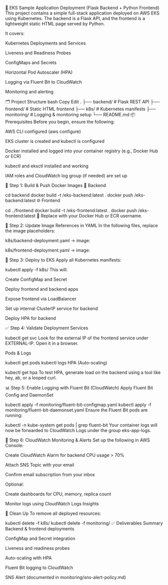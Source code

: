 🚀 EKS Sample Application Deployment (Flask Backend + Python Frontend)
This project contains a simple full-stack application deployed on AWS EKS using Kubernetes.
The backend is a Flask API, and the frontend is a lightweight static HTML page served by Python.

It covers:

Kubernetes Deployments and Services

Liveness and Readiness Probes

ConfigMaps and Secrets

Horizontal Pod Autoscaler (HPA)

Logging via Fluent Bit to CloudWatch

Monitoring and alerting

🗂️ Project Structure
bash
Copy
Edit
.
├── backend/         # Flask REST API
├── frontend/        # Static HTML frontend
├── k8s/             # Kubernetes manifests
├── monitoring/      # Logging & monitoring setup
└── README.md
📦 Prerequisites
Before you begin, ensure the following:

AWS CLI configured (aws configure)

EKS cluster is created and kubectl is configured

Docker installed and logged into your container registry (e.g., Docker Hub or ECR)

kubectl and eksctl installed and working

IAM roles and CloudWatch log group (if needed) are set up

🔨 Step 1: Build & Push Docker Images
📁 Backend

cd backend
docker build -t <your-dockerhub-username>/eks-backend:latest .
docker push <your-dockerhub-username>/eks-backend:latest
🌐 Frontend

cd ../frontend
docker build -t <your-dockerhub-username>/eks-frontend:latest .
docker push <your-dockerhub-username>/eks-frontend:latest
🔁 Replace <your-dockerhub-username> with your Docker Hub or ECR username.

🧠 Step 2: Update Image References in YAML
In the following files, replace the image placeholders:

k8s/backend-deployment.yaml → image: <your-backend-image>

k8s/frontend-deployment.yaml → image: <your-frontend-image>

🚀 Step 3: Deploy to EKS
Apply all Kubernetes manifests:


kubectl apply -f k8s/
This will:

Create ConfigMap and Secret

Deploy frontend and backend apps

Expose frontend via LoadBalancer

Set up internal ClusterIP service for backend

Deploy HPA for backend

✅ Step 4: Validate Deployment
Services

kubectl get svc
Look for the external IP of the frontend service under EXTERNAL-IP. Open it in a browser.

Pods & Logs

kubectl get pods
kubectl logs <pod-name>
HPA (Auto-scaling)

kubectl get hpa
To test HPA, generate load on the backend using a tool like hey, ab, or a looped curl.

📊 Step 5: Enable Logging with Fluent Bit (CloudWatch)
Apply Fluent Bit Config and DaemonSet

kubectl apply -f monitoring/fluent-bit-configmap.yaml
kubectl apply -f monitoring/fluent-bit-daemonset.yaml
Ensure the Fluent Bit pods are running:

kubectl -n kube-system get pods | grep fluent-bit
Your container logs will now be forwarded to CloudWatch Logs under the group eks-app-logs.

🔔 Step 6: CloudWatch Monitoring & Alerts
Set up the following in AWS Console:

Create CloudWatch Alarm for backend CPU usage > 70%

Attach SNS Topic with your email

Confirm email subscription from your inbox

Optional:

Create dashboards for CPU, memory, replica count

Monitor logs using CloudWatch Logs Insights

📌 Clean Up
To remove all deployed resources:


kubectl delete -f k8s/
kubectl delete -f monitoring/
✅ Deliverables Summary
 Backend & frontend deployments

 ConfigMap and Secret integration

 Liveness and readiness probes

 Auto-scaling with HPA

 Fluent Bit logging to CloudWatch

 SNS Alert (documented in monitoring/sns-alert-policy.md)

